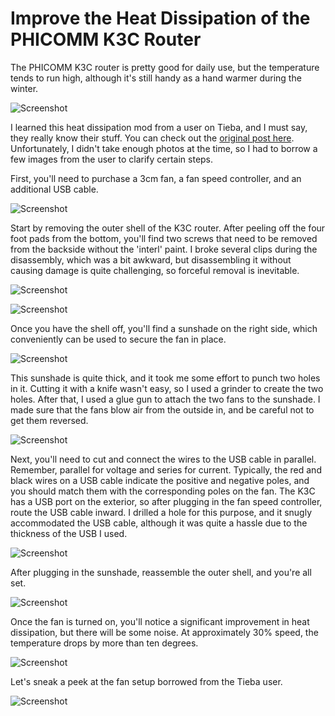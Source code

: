 # Improve the Heat Dissipation of the PHICOMM K3C Router

The PHICOMM K3C router is pretty good for daily use, but the temperature tends to run high, although it's still handy as a hand warmer during the winter.

![Screenshot](screenshots/2023-04-14-18-52-34.png)

I learned this heat dissipation mod from a user on Tieba, and I must say, they really know their stuff. You can check out the [original post here](https://tieba.baidu.com/p/6599983651). Unfortunately, I didn't take enough photos at the time, so I had to borrow a few images from the user to clarify certain steps.

First, you'll need to purchase a 3cm fan, a fan speed controller, and an additional USB cable.

![Screenshot](screenshots/2023-04-14-18-52-41.png)

Start by removing the outer shell of the K3C router. After peeling off the four foot pads from the bottom, you'll find two screws that need to be removed from the backside without the 'interl' paint. I broke several clips during the disassembly, which was a bit awkward, but disassembling it without causing damage is quite challenging, so forceful removal is inevitable.

![Screenshot](screenshots/2023-04-14-18-52-55.png)

![Screenshot](screenshots/2023-04-14-18-53-04.png)

Once you have the shell off, you'll find a sunshade on the right side, which conveniently can be used to secure the fan in place.

![Screenshot](screenshots/2023-04-14-18-53-16.png)

This sunshade is quite thick, and it took me some effort to punch two holes in it. Cutting it with a knife wasn't easy, so I used a grinder to create the two holes. After that, I used a glue gun to attach the two fans to the sunshade. I made sure that the fans blow air from the outside in, and be careful not to get them reversed.

![Screenshot](screenshots/2023-04-14-18-53-27.png)

Next, you'll need to cut and connect the wires to the USB cable in parallel. Remember, parallel for voltage and series for current. Typically, the red and black wires on a USB cable indicate the positive and negative poles, and you should match them with the corresponding poles on the fan. The K3C has a USB port on the exterior, so after plugging in the fan speed controller, route the USB cable inward. I drilled a hole for this purpose, and it snugly accommodated the USB cable, although it was quite a hassle due to the thickness of the USB I used.

![Screenshot](screenshots/2023-04-14-18-55-31.png)

After plugging in the sunshade, reassemble the outer shell, and you're all set.

![Screenshot](screenshots/2023-04-14-18-55-47.png)

Once the fan is turned on, you'll notice a significant improvement in heat dissipation, but there will be some noise. At approximately 30% speed, the temperature drops by more than ten degrees.

![Screenshot](screenshots/2023-04-14-18-56-01.png)

Let's sneak a peek at the fan setup borrowed from the Tieba user.

![Screenshot](screenshots/2023-04-14-18-56-13.png)
